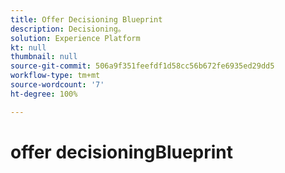 ```yaml
---
title: Offer Decisioning Blueprint
description: Decisioning。
solution: Experience Platform
kt: null
thumbnail: null
source-git-commit: 506a9f351feefdf1d58cc56b672fe6935ed29dd5
workflow-type: tm+mt
source-wordcount: '7'
ht-degree: 100%

---
```


# offer decisioningBlueprint


